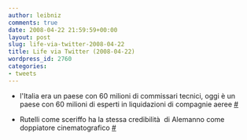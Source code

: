 ```yaml
---
author: leibniz
comments: true
date: 2008-04-22 21:59:59+00:00
layout: post
slug: life-via-twitter-2008-04-22
title: Life via Twitter (2008-04-22)
wordpress_id: 2760
categories:
- tweets
---
```



	
  * l'Italia era un paese con 60 milioni di commissari tecnici, oggi è un paese con 60  milioni di esperti in liquidazioni di compagnie aeree [#](http://twitter.com/leibniz/statuses/794433257)

	
  * Rutelli come sceriffo ha la stessa credibilità  di Alemanno come doppiatore cinematografico [#](http://twitter.com/leibniz/statuses/794584121)


